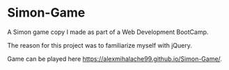 # Simon-Game

A Simon game copy I made as part of a Web Development BootCamp.

The reason for this project was to familiarize myself with jQuery.

Game can be played here https://alexmihalache99.github.io/Simon-Game/.
